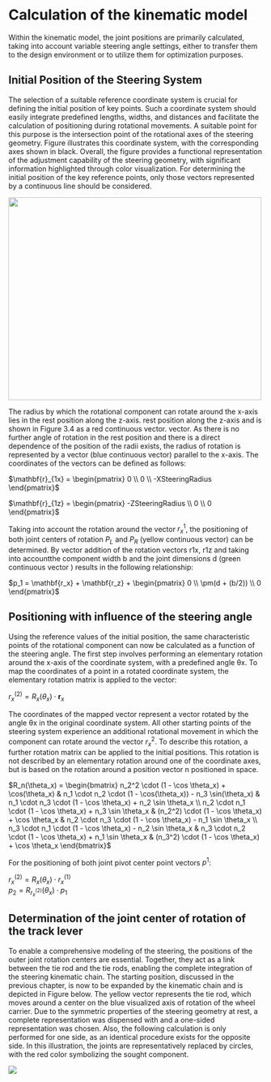 # Calculation of the kinematic model
Within the kinematic model, the joint positions are primarily calculated, taking into account variable steering angle settings, either to transfer them to the design environment or to utilize them for optimization purposes.

## Initial Position of the Steering System
The selection of a suitable reference coordinate system is crucial for defining the initial position of key points. Such a coordinate system should easily integrate predefined lengths, widths, and distances and facilitate the calculation of positioning during rotational movements. A suitable point for this purpose is the intersection point of the rotational axes of the steering geometry. Figure illustrates this coordinate system, with the corresponding axes shown in black. Overall, the figure provides a functional representation of the adjustment capability of the steering geometry, with significant information highlighted through color visualization. For determining the initial position of the key reference points, only those vectors represented by a continuous line should be considered.

<img src="https://github.com/adribrune/micromobilitykinematics.jl/blob/main/docs/src/assets/rotational%20component.png" width="500" height="400">

The radius by which the rotational component can rotate around the x-axis lies in the rest position along the z-axis.
rest position along the z-axis and is shown in Figure 3.4 as a red continuous vector.
vector. As there is no further angle of rotation in the rest position and there is a direct dependence of the position of the radii exists, the radius of rotation is represented by a vector (blue continuous vector) parallel to the x-axis. The coordinates of the vectors can be defined as follows:

$\mathbf{r}_{1x} = \begin{pmatrix} 0 \\ 0 \\ -XSteeringRadius \end{pmatrix}$

$\mathbf{r}_{1z} = \begin{pmatrix} -ZSteeringRadius \\ 0 \\ 0 \end{pmatrix}$

Taking into account the rotation around the vector $r^1_x$, the positioning of both joint centers of rotation $P_L$ and $P_R$ (yellow continuous vector) can be determined. By vector addition of the rotation vectors r1x, r1z and taking into accountthe component width b and the joint dimensions d (green continuous vector ) results in the following relationship:


$p_1 = \mathbf{r_x} + \mathbf{r_z} + \begin{pmatrix} 0 \\ \pm(d + (b/2)) \\ 0 \end{pmatrix}$


## Positioning with influence of the steering angle

Using the reference values of the initial position, the same characteristic points of the rotational component can now be calculated as a function of the steering angle. The first step involves performing an elementary rotation around the x-axis of the coordinate system, with a predefined angle θx. To map the coordinates of a point in a rotated coordinate system, the elementary rotation matrix is applied to the vector:

$r^{(2)}_x = R_x(\theta_x) \cdot \mathbf{r}_x$

The coordinates of the mapped vector represent a vector rotated by the angle θx in the original coordinate system.
All other starting points of the steering system experience an additional rotational movement in which the component can rotate around the vector $r^2_x$. To describe this rotation, a further rotation matrix can be applied to the initial positions. This rotation is not described by an elementary rotation around one of the coordinate axes, but is based on the rotation around a position vector n positioned in space.

$R_n(\theta_x) =
\begin{bmatrix}
n_2^2 \cdot (1 - \cos \theta_x) + \cos(\theta_x) & n_1 \cdot n_2 \cdot (1 - \cos(\theta_x)) - n_3 \sin(\theta_x) & n_1 \cdot n_3 \cdot (1 - \cos \theta_x) + n_2 \sin \theta_x \\
n_2 \cdot n_1 \cdot (1 - \cos \theta_x) + n_3 \sin \theta_x & (n_2^2) \cdot (1 - \cos \theta_x) + \cos \theta_x & n_2 \cdot n_3 \cdot (1 - \cos \theta_x) - n_1 \sin \theta_x \\
n_3 \cdot n_1 \cdot (1 - \cos \theta_x) - n_2 \sin \theta_x & n_3 \cdot n_2 \cdot (1 - \cos \theta_x) + n_1 \sin \theta_x & (n_3^2) \cdot (1 - \cos \theta_x) + \cos \theta_x
\end{bmatrix}$

 For the positioning of both joint pivot center point vectors $p^1$:

$r^{(2)}_x = R_x(\theta_x) \cdot r^{(1)}_x$  
$p_2 = R_{r^{(2)}_x} (\theta_x) \cdot p_1$


## Determination of the joint center of rotation of the track lever

To enable a comprehensive modeling of the steering, the positions of the outer joint rotation centers are essential. Together, they act as a link between the tie rod and the tie rods, enabling the complete integration of the steering kinematic chain. The starting position, discussed in the previous chapter, is now to be expanded by the kinematic chain and is depicted in Figure below. The yellow vector represents the tie rod, which moves around a center on the blue visualized axis of rotation of the wheel carrier. Due to the symmetric properties of the steering geometry at rest, a complete representation was dispensed with and a one-sided representation was chosen. Also, the following calculation is only performed for one side, as an identical procedure exists for the opposite side. In this illustration, the joints are representatively replaced by circles, with the red color symbolizing the sought component.

<img src="https://github.com/adribrune/micromobilitykinematics.jl/blob/main/docs/src/assets/rotation%20of%20track%20lever.png">



